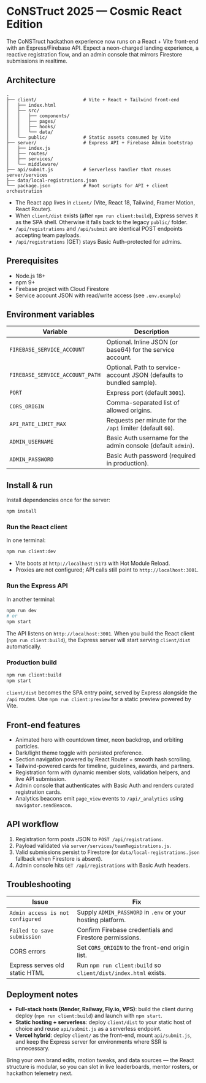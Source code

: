 # CoNSTruct 2025 — Cosmic React Edition

The CoNSTruct hackathon experience now runs on a React + Vite front-end with an Express/Firebase API. Expect a neon-charged landing experience, a reactive registration flow, and an admin console that mirrors Firestore submissions in realtime.

## Architecture

```
.
├── client/                 # Vite + React + Tailwind front-end
│   ├── index.html
│   ├── src/
│   │   ├── components/
│   │   ├── pages/
│   │   ├── hooks/
│   │   └── data/
│   └── public/             # Static assets consumed by Vite
├── server/                 # Express API + Firebase Admin bootstrap
│   ├── index.js
│   ├── routes/
│   ├── services/
│   └── middleware/
├── api/submit.js           # Serverless handler that reuses server/services
├── data/local-registrations.json
└── package.json            # Root scripts for API + client orchestration
```

- The React app lives in `client/` (Vite, React 18, Tailwind, Framer Motion, React Router).
- When `client/dist` exists (after `npm run client:build`), Express serves it as the SPA shell. Otherwise it falls back to the legacy `public/` folder.
- `/api/registrations` and `/api/submit` are identical POST endpoints accepting team payloads.
- `/api/registrations` (GET) stays Basic Auth–protected for admins.

## Prerequisites

- Node.js 18+
- npm 9+
- Firebase project with Cloud Firestore
- Service account JSON with read/write access (see `.env.example`)

## Environment variables

| Variable | Description |
| --- | --- |
| `FIREBASE_SERVICE_ACCOUNT` | Optional. Inline JSON (or base64) for the service account. |
| `FIREBASE_SERVICE_ACCOUNT_PATH` | Optional. Path to service-account JSON (defaults to bundled sample). |
| `PORT` | Express port (default `3001`). |
| `CORS_ORIGIN` | Comma-separated list of allowed origins. |
| `API_RATE_LIMIT_MAX` | Requests per minute for the `/api` limiter (default `60`). |
| `ADMIN_USERNAME` | Basic Auth username for the admin console (default `admin`). |
| `ADMIN_PASSWORD` | Basic Auth password (required in production). |

## Install & run

Install dependencies once for the server:

```bash
npm install
```

### Run the React client

In one terminal:

```bash
npm run client:dev
```

- Vite boots at `http://localhost:5173` with Hot Module Reload.
- Proxies are not configured; API calls still point to `http://localhost:3001`.

### Run the Express API

In another terminal:

```bash
npm run dev
# or
npm start
```

The API listens on `http://localhost:3001`. When you build the React client (`npm run client:build`), the Express server will start serving `client/dist` automatically.

### Production build

```bash
npm run client:build
npm start
```

`client/dist` becomes the SPA entry point, served by Express alongside the `/api` routes. Use `npm run client:preview` for a static preview powered by Vite.

## Front-end features

- Animated hero with countdown timer, neon backdrop, and orbiting particles.
- Dark/light theme toggle with persisted preference.
- Section navigation powered by React Router + smooth hash scrolling.
- Tailwind-powered cards for timeline, guidelines, awards, and partners.
- Registration form with dynamic member slots, validation helpers, and live API submission.
- Admin console that authenticates with Basic Auth and renders curated registration cards.
- Analytics beacons emit `page_view` events to `/api/_analytics` using `navigator.sendBeacon`.

## API workflow

1. Registration form posts JSON to `POST /api/registrations`.
2. Payload validated via `server/services/teamRegistrations.js`.
3. Valid submissions persist to Firestore (or `data/local-registrations.json` fallback when Firestore is absent).
4. Admin console hits `GET /api/registrations` with Basic Auth headers.

## Troubleshooting

| Issue | Fix |
| --- | --- |
| `Admin access is not configured` | Supply `ADMIN_PASSWORD` in `.env` or your hosting platform. |
| `Failed to save submission` | Confirm Firebase credentials and Firestore permissions. |
| CORS errors | Set `CORS_ORIGIN` to the front-end origin list. |
| Express serves old static HTML | Run `npm run client:build` so `client/dist/index.html` exists. |

## Deployment notes

- **Full-stack hosts (Render, Railway, Fly.io, VPS)**: build the client during deploy (`npm run client:build`) and launch with `npm start`.
- **Static hosting + serverless**: deploy `client/dist` to your static host of choice and reuse `api/submit.js` as a serverless endpoint.
- **Vercel hybrid**: deploy `client/` as the front-end, mount `api/submit.js`, and keep the Express server for environments where SSR is unnecessary.

Bring your own brand edits, motion tweaks, and data sources — the React structure is modular, so you can slot in live leaderboards, mentor rosters, or hackathon telemetry next.
